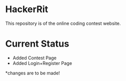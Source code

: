 # HackerRit
This repository is of the online coding contest website.
# Current Status
<ul>
  <li>Added Contest Page</li>
   <li>Added Login+Register Page</li>
</ul>

*changes are to be made!
